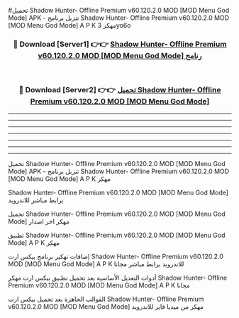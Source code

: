 #تحميل Shadow Hunter- Offline Premium v60.120.2.0 MOD [MOD Menu God Mode]  APK - تنزيل برنامج Shadow Hunter- Offline Premium v60.120.2.0 MOD [MOD Menu God Mode]  A P K مهكر 3yo6o 



<div align="center">
<h3>🔴 Download [Server1] 👉👉 <a href="https://apkdownload10.web.app/?title=Shadow Hunter- Offline Premium v60.120.2.0 MOD [MOD Menu God Mode] ">Shadow Hunter- Offline Premium v60.120.2.0 MOD [MOD Menu God Mode]  رنامج</a></h3><br>

<h3>🔴 Download [Server2] 👉👉 <a href="https://apkdownload10.web.app/?title=Shadow Hunter- Offline Premium v60.120.2.0 MOD [MOD Menu God Mode] ">تحميل Shadow Hunter- Offline Premium v60.120.2.0 MOD [MOD Menu God Mode]  </a></h3>
</div>


----------------------------------------------------------

----------------------------------------------------------

----------------------------------------------------------

----------------------------------------------------------

----------------------------------------------------------

----------------------------------------------------------

----------------------------------------------------------

تحميل Shadow Hunter- Offline Premium v60.120.2.0 MOD [MOD Menu God Mode]  APK - تنزيل برنامج Shadow Hunter- Offline Premium v60.120.2.0 MOD [MOD Menu God Mode]  A P K مهكر

Shadow Hunter- Offline Premium v60.120.2.0 MOD [MOD Menu God Mode]  برابط مباشر للاندرويد

تحميل Shadow Hunter- Offline Premium v60.120.2.0 MOD [MOD Menu God Mode]  مهكر اخر اصدار

تطبيق Shadow Hunter- Offline Premium v60.120.2.0 MOD [MOD Menu God Mode]  A P K مهكر

إضافات تهكير برنامج بيكس ارت Shadow Hunter- Offline Premium v60.120.2.0 MOD [MOD Menu God Mode]  A P K للاندرويد برابط مباشر مجانا

أدوات التعديل الأساسية بعد تحميل تطبيق بيكس ارت مهكر Shadow Hunter- Offline Premium v60.120.2.0 MOD [MOD Menu God Mode]  A P K مجانا

القوالب الجاهزة بعد تحميل بيكس ارت Shadow Hunter- Offline Premium v60.120.2.0 MOD [MOD Menu God Mode]  مهكر من ميديا فاير للاندرويد



